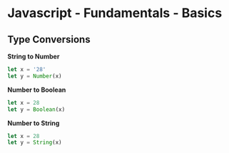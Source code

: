 # Javascript - Fundamentals - Basics

## Type Conversions

**String to Number**

```javascript
let x = '28'
let y = Number(x)
```

**Number to Boolean**

```javascript
let x = 28
let y = Boolean(x)
```

**Number to String**

```javascript
let x = 28
let y = String(x)
```
